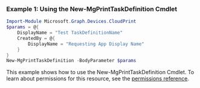 ### Example 1: Using the New-MgPrintTaskDefinition Cmdlet
```powershell
Import-Module Microsoft.Graph.Devices.CloudPrint
$params = @{
	DisplayName = "Test TaskDefinitionName"
	CreatedBy = @{
		DisplayName = "Requesting App Display Name"
	}
}
New-MgPrintTaskDefinition -BodyParameter $params
```
This example shows how to use the New-MgPrintTaskDefinition Cmdlet.
To learn about permissions for this resource, see the [permissions reference](/graph/permissions-reference).
